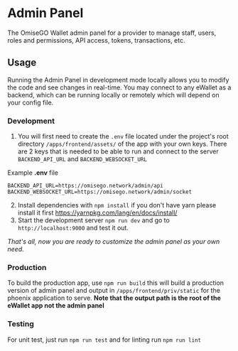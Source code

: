 # Admin Panel

The OmiseGO Wallet admin panel for a provider to manage staff, users, roles and permissions,
API access, tokens, transactions, etc.

## Usage

Running the Admin Panel in development mode locally allows you to modify the code and see changes in real-time. You may connect to any eWallet as a backend, which can be running locally or remotely which will depend on your config file.

### Development

1. You will first need to create the `.env` file located under the project's root directory `/apps/frontend/assets/` of the app with your own keys. There are 2 keys that is needed to be able to run and connect to the server `BACKEND_API_URL` and `BACKEND_WEBSOCKET_URL`

Example **.env** file
```
BACKEND_API_URL=https://omisego.network/admin/api
BACKEND_WEBSOCKET_URL=https://omisego.network/admin/socket
```

2. Install dependencies with `npm install` if you don't have yarn please install it first https://yarnpkg.com/lang/en/docs/install/
3. Start the development server `npm run dev` and go to `http://localhost:9000` and test it out.

_That's all, now you are ready to customize the admin panel as your own need._

### Production
To build the production app, use `npm run build` this will build a production version of admin panel and output in `/apps/frontend/priv/static` for the phoenix application to serve. **Note that the output path is the root of the eWallet app not the admin panel** 

### Testing
For unit test, just run `npm run test` and for linting run `npm run lint`

